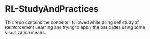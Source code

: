 # RL-StudyAndPractices
This repo contains the contents I followed while doing self study of Reinforcement Learning and trying to apply the basic idea using some visualization means.
